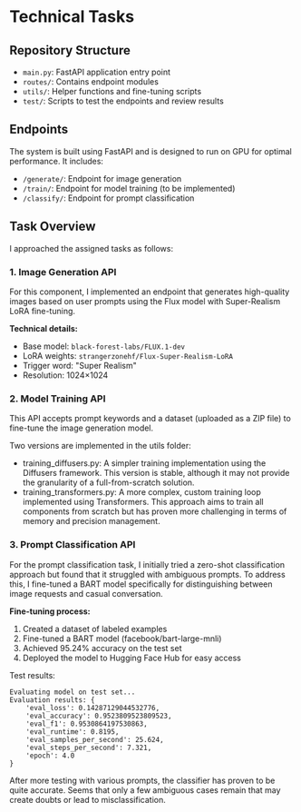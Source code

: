 # Technical Tasks

## Repository Structure

- `main.py`: FastAPI application entry point
- `routes/`: Contains endpoint modules
- `utils/`: Helper functions and fine-tuning scripts
- `test/`: Scripts to test the endpoints and review results

## Endpoints

The system is built using FastAPI and is designed to run on GPU for optimal performance. It includes:

- `/generate/`: Endpoint for image generation
- `/train/`: Endpoint for model training (to be implemented)
- `/classify/`: Endpoint for prompt classification

## Task Overview

I approached the assigned tasks as follows:

### 1. Image Generation API

For this component, I implemented an endpoint that generates high-quality images based on user prompts using the Flux model with Super-Realism LoRA fine-tuning.

**Technical details:**

- Base model: `black-forest-labs/FLUX.1-dev`
- LoRA weights: `strangerzonehf/Flux-Super-Realism-LoRA`
- Trigger word: "Super Realism"
- Resolution: 1024×1024

### 2. Model Training API

This API accepts prompt keywords and a dataset (uploaded as a ZIP file) to fine-tune the image generation model.

Two versions are implemented in the utils folder:

- training_diffusers.py:
  A simpler training implementation using the Diffusers framework. This version is stable, although it may not provide the granularity of a full-from-scratch solution.
- training_transformers.py:
  A more complex, custom training loop implemented using Transformers. This approach aims to train all components from scratch but has proven more challenging in terms of memory and precision management.

### 3. Prompt Classification API

For the prompt classification task, I initially tried a zero-shot classification approach but found that it struggled with ambiguous prompts. To address this, I fine-tuned a BART model specifically for distinguishing between image requests and casual conversation.

**Fine-tuning process:**

1. Created a dataset of labeled examples
2. Fine-tuned a BART model (facebook/bart-large-mnli)
3. Achieved 95.24% accuracy on the test set
4. Deployed the model to Hugging Face Hub for easy access

Test results:

```
Evaluating model on test set...
Evaluation results: {
    'eval_loss': 0.14287129044532776,
    'eval_accuracy': 0.9523809523809523,
    'eval_f1': 0.9530864197530863,
    'eval_runtime': 0.8195,
    'eval_samples_per_second': 25.624,
    'eval_steps_per_second': 7.321,
    'epoch': 4.0
}
```

After more testing with various prompts, the classifier has proven to be quite accurate. Seems that only a few ambiguous cases remain that may create doubts or lead to misclassification.
